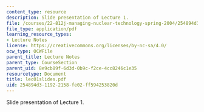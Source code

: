 ```yaml
---
content_type: resource
description: Slide presentation of Lecture 1.
file: /courses/22-812j-managing-nuclear-technology-spring-2004/254894d311922158fe02ff594253820d_lec01slides.pdf
file_type: application/pdf
learning_resource_types:
- Lecture Notes
license: https://creativecommons.org/licenses/by-nc-sa/4.0/
ocw_type: OCWFile
parent_title: Lecture Notes
parent_type: CourseSection
parent_uid: 8e9cb89f-6d3d-0b9c-f2ce-4cc8246c1e35
resourcetype: Document
title: lec01slides.pdf
uid: 254894d3-1192-2158-fe02-ff594253820d
---
```

Slide presentation of Lecture 1.